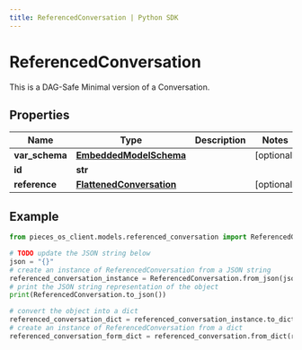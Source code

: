 ```yaml
---
title: ReferencedConversation | Python SDK
---
```


# ReferencedConversation

This is a DAG-Safe Minimal version of a Conversation.

## Properties

Name | Type | Description | Notes
------------ | ------------- | ------------- | -------------
**var_schema** | [**EmbeddedModelSchema**](EmbeddedModelSchema) |  | [optional] 
**id** | **str** |  | 
**reference** | [**FlattenedConversation**](FlattenedConversation) |  | [optional] 

## Example

```python
from pieces_os_client.models.referenced_conversation import ReferencedConversation

# TODO update the JSON string below
json = "{}"
# create an instance of ReferencedConversation from a JSON string
referenced_conversation_instance = ReferencedConversation.from_json(json)
# print the JSON string representation of the object
print(ReferencedConversation.to_json())

# convert the object into a dict
referenced_conversation_dict = referenced_conversation_instance.to_dict()
# create an instance of ReferencedConversation from a dict
referenced_conversation_form_dict = referenced_conversation.from_dict(referenced_conversation_dict)
```



